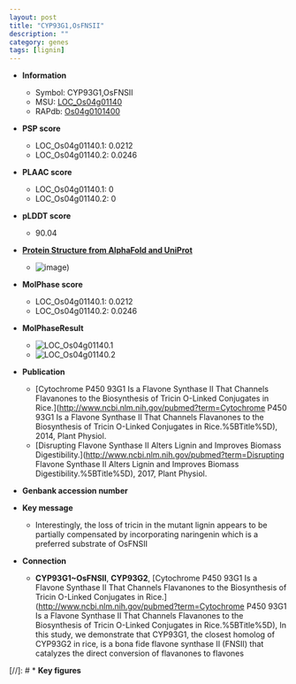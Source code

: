 ```yaml
---
layout: post
title: "CYP93G1,OsFNSII"
description: ""
category: genes
tags: [lignin]
---
```


* **Information**  
    + Symbol: CYP93G1,OsFNSII  
    + MSU: [LOC_Os04g01140](http://rice.plantbiology.msu.edu/cgi-bin/ORF_infopage.cgi?orf=LOC_Os04g01140)  
    + RAPdb: [Os04g0101400](http://rapdb.dna.affrc.go.jp/viewer/gbrowse_details/irgsp1?name=Os04g0101400)  

* **PSP score**  
    + LOC_Os04g01140.1: 0.0212 
    + LOC_Os04g01140.2: 0.0246 

* **PLAAC score**  
    + LOC_Os04g01140.1: 0 
    + LOC_Os04g01140.2: 0 

* **pLDDT score**
    + 90.04

* **[Protein Structure from AlphaFold and UniProt](https://www.uniprot.org/uniprotkb/Q0JFI2/entry#structure)**
    + ![image](https://ricepsp.github.io/images/Q0/AF-Q0JFI2-F1.png))

* **MolPhase score**
    + LOC_Os04g01140.1: 0.0212
    + LOC_Os04g01140.2: 0.0246

* **MolPhaseResult**
    + ![LOC_Os04g01140.1](https://ricepsp.github.io/pictures/LOC_Os04g/LOC_Os04g01140.1.png)
    + ![LOC_Os04g01140.2](https://ricepsp.github.io/pictures/LOC_Os04g/LOC_Os04g01140.2.png)

* **Publication**  
    + [Cytochrome P450 93G1 Is a Flavone Synthase II That Channels Flavanones to the Biosynthesis of Tricin O-Linked Conjugates in Rice.](http://www.ncbi.nlm.nih.gov/pubmed?term=Cytochrome P450 93G1 Is a Flavone Synthase II That Channels Flavanones to the Biosynthesis of Tricin O-Linked Conjugates in Rice.%5BTitle%5D), 2014, Plant Physiol.
    + [Disrupting Flavone Synthase II Alters Lignin and Improves Biomass Digestibility.](http://www.ncbi.nlm.nih.gov/pubmed?term=Disrupting Flavone Synthase II Alters Lignin and Improves Biomass Digestibility.%5BTitle%5D), 2017, Plant Physiol.

* **Genbank accession number**  

* **Key message**  
    + Interestingly, the loss of tricin in the mutant lignin appears to be partially compensated by incorporating naringenin which is a preferred substrate of OsFNSII

* **Connection**  
    + __CYP93G1~OsFNSII__, __CYP93G2__, [Cytochrome P450 93G1 Is a Flavone Synthase II That Channels Flavanones to the Biosynthesis of Tricin O-Linked Conjugates in Rice.](http://www.ncbi.nlm.nih.gov/pubmed?term=Cytochrome P450 93G1 Is a Flavone Synthase II That Channels Flavanones to the Biosynthesis of Tricin O-Linked Conjugates in Rice.%5BTitle%5D), In this study, we demonstrate that CYP93G1, the closest homolog of CYP93G2 in rice, is a bona fide flavone synthase II (FNSII) that catalyzes the direct conversion of flavanones to flavones

[//]: # * **Key figures**  


